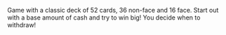 Game with a classic deck of 52 cards, 36 non-face and 16 face. Start out with a base amount of cash and try to win big! You decide when to withdraw!
